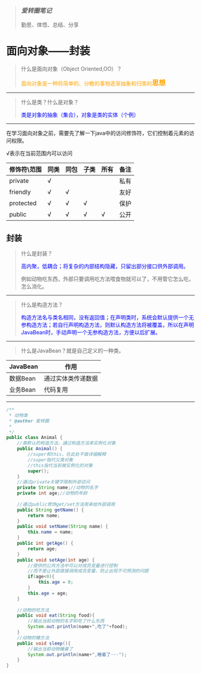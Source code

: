 > ### *爱转圈笔记*
> 勤思、体悟、总结、分享

# 面向对象——封装

> <p>什么是面向对象（Object Oriented,OO）？</p>
> <p style="color:orange">面向对象是一种将简单的、分散的事物逐渐抽象和归类的<strong style="font-size:18px">思想</strong></p>
***
> <p>什么是类？什么是对象？</p>
> <p style="color:blue">类是对象的抽象（集合），对象是类的实体（个例）</p>
***
在学习面向对象之前，需要先了解一下java中的访问修饰符，它们控制着元素的访问权限。 
<p>√表示在当前范围内可以访问</p>

修饰符\范围 | 同类|同包|子类|所有|备注
---|---|---|---|---|---
private | √||||私有
friendly| √|√|||友好
protected|√|√|√||保护
public|√|√|√|√|公开


## 封装 
> <p>什么是封装？</p>
> <p style="color:blue">高内聚，低耦合；将复杂的内部结构隐藏，只留出部分接口供外部调用。</p>
> <p > 例如动物吃东西，外部只要调用吃方法喂食物就可以了，不用管它怎么吃，怎么消化。 </p>
***
> <p>什么是构造方法？</p>
> <p style="color:blue">构造方法名与类名相同，没有返回值；在声明类时，系统会默认提供一个无参构造方法；若自行声明构造方法，则默认构造方法将被覆盖，所以在声明JavaBean时，手动声明一个无参构造方法，方便以后扩展。</p>
***
> <p>什么是JavaBean？就是自己定义的一种类。</p>
JavaBean | 作用 
---|---
数据Bean | 通过实体类传递数据
业务Bean | 代码复用
***

```java
/**
 * 动物类
 * @author 爱转圈
 *
 */
public class Animal {
	//类默认的构造方法，通过构造方法来实例化对象
	public Animal() {
		//super和this，在此处不做详细解释
		//super指代父类对象
		//this指代当前被实例化的对象
		super();
	}
	//通过private关键字限制外部访问
	private String name;//动物的名字
	private int age;//动物的年龄
	
	//通过public修饰get/set方法用来给外部调用
	public String getName() {
		return name;
	}
	public void setName(String name) {
		this.name = name;
	}
	public int getAge() {
		return age;
	}
	public void setAge(int age) {
		//提供的公共方法中可以对成员变量进行控制
		//而不是让外部直接调用成员变量，防止出现不可预测的问题
		if(age<0){
			this.age = 0;
		}
		this.age = age;
	}
	
	//动物的吃方法
	public void eat(String food){
		//输出当前动物的名字和吃了什么东西
		System.out.println(name+",吃了"+food);
	}
	//动物的睡方法
	public void sleep(){
		//输出当前动物睡着了
		System.out.println(name+",睡着了···");
	}
}
```